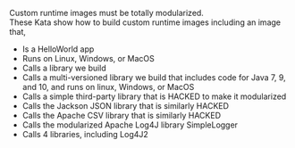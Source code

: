 Custom runtime images must be totally modularized.  
These Kata show how to build custom runtime images including an image that, 
- Is a HelloWorld app
- Runs on Linux, Windows, or MacOS
- Calls a library we build
- Calls a multi-versioned library we build that includes code for Java 7, 9, and 10, and runs on linux, Windows, or MacOS
- Calls a simple third-party library that is HACKED to make it modularized
- Calls the Jackson JSON library that is similarly HACKED
- Calls the Apache CSV library that is similarly HACKED
- Calls the modularized Apache Log4J library SimpleLogger
- Calls 4 libraries, including Log4J2
